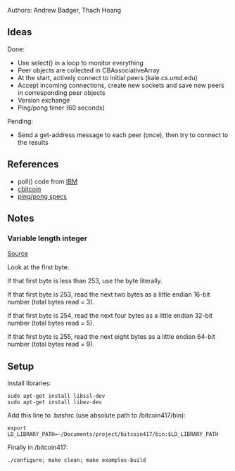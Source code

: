 Authors: Andrew Badger, Thach Hoang

## Ideas

Done:

- Use select() in a loop to monitor everything
- Peer objects are collected in CBAssociativeArray
- At the start, actively connect to initial peers (kale.cs.umd.edu)
- Accept incoming connections, create new sockets and save new peers in corresponding peer objects
- Version exchange
- Ping/pong timer (60 seconds)

Pending:

- Send a get-address message to each peer (once), then try to connect to the results

## References

- poll() code from [IBM](http://pic.dhe.ibm.com/infocenter/iseries/v6r1m0/index.jsp?topic=/rzab6/poll.htm)
- [cbitcoin](https://github.com/MatthewLM/cbitcoin)
- [ping/pong specs](https://en.bitcoin.it/wiki/BIP_0031)

## Notes

### Variable length integer

[Source](https://bitcointalk.org/index.php?PHPSESSID=0j57qusrqmvof5lclsre0l4t02&topic=32849.msg410480#msg410480)

Look at the first byte.

If that first byte is less than 253, use the byte literally.

If that first byte is 253, read the next two bytes as a little endian 16-bit number (total bytes read = 3).

If that first byte is 254, read the next four bytes as a little endian 32-bit number (total bytes read = 5).

If that first byte is 255, read the next eight bytes as a little endian 64-bit number (total bytes read = 9).

## Setup

Install libraries:

```
sudo apt-get install libssl-dev
sudo apt-get install libev-dev
```

Add this line to .bashrc (use absolute path to /bitcoin417/bin):

```
export LD_LIBRARY_PATH=~/Documents/project/bitcoin417/bin:$LD_LIBRARY_PATH
```

Finally in /bitcoin417:

```
./configure; make clean; make examples-build
```


